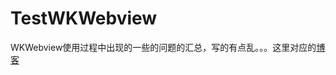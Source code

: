 # TestWKWebview
WKWebview使用过程中出现的一些的问题的汇总，写的有点乱。。。这里对应的[博客](http://blog.csdn.net/lxhxhxhxh/article/details/72303256)
